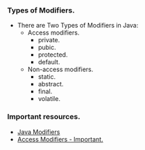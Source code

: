 ### Types of Modifiers.
* There are Two Types of Modifiers in Java:
  * Access modifiers.
    * private.
    * pubic.
    * protected.
    * default.
  * Non-access modifiers.
    * static.
    * abstract.
    * final.
    * volatile.

### Important resources.
* <a href="https://www.w3schools.com/JAVA/java_modifiers.asp">Java Modifiers</a>
* <a href="https://www.youtube.com/watch?v=cHxlv-UPp0g">Access Modifiers - Important. </a>
